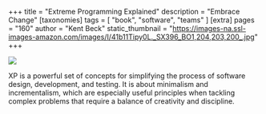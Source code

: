 +++
title = "Extreme Programming Explained"
description = "Embrace Change"
[taxonomies]
tags = [ "book", "software", "teams" ]
[extra]
pages = "160"
author = "Kent Beck"
static_thumbnail = "https://images-na.ssl-images-amazon.com/images/I/41b11Tipy0L._SX396_BO1,204,203,200_.jpg"
+++

<a target="_blank"  href="https://www.amazon.de/gp/product/0321278658/ref=as_li_tl?ie=UTF8&camp=1638&creative=6742&creativeASIN=0321278658&linkCode=as2&tag=chemaclass-21&linkId=52a60a4fcb77efaf67943eaba7f7b52f">
    <img border="0" src="https://images-na.ssl-images-amazon.com/images/I/41b11Tipy0L._SX396_BO1,204,203,200_.jpg" >
</a>

<!-- more -->

XP is a powerful set of concepts for simplifying the process of software design, development, and testing. It is about
minimalism and incrementalism, which are especially useful principles when tackling complex problems that require a
balance of creativity and discipline.